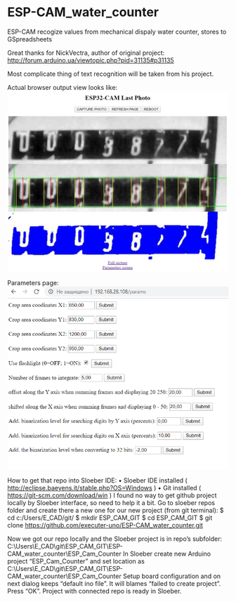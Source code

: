 # ESP-CAM_water_counter
ESP-CAM recogize values from mechanical dispaly water counter, stores to GSpreadsheets

Great thanks for NickVectra, author of original project:
http://forum.arduino.ua/viewtopic.php?pid=31135#p31135

Most complicate thing of text recognition will be taken from his project.

Actual browser output view looks like:
![Actual](https://github.com/executer-uno/ESP-CAM_water_counter/blob/Master/2020-05-11_171527.png)

Parameters page:
![Parameters](https://github.com/executer-uno/ESP-CAM_water_counter/blob/Master/2020-05-11_171538.png)


How to get that repo into Sloeber IDE:
•	Sloeber IDE installed ( http://eclipse.baeyens.it/stable.php?OS=Windows )
•	Git installed ( https://git-scm.com/download/win )
I found no way to get github project locally by Sloeber interface, so need to help it a bit. Go to sloeber repos folder and create there a new one for our new project (from git terminal):
$ cd c:/Users/E_CAD/git/
$ mkdir ESP_CAM_GIT
$ cd ESP_CAM_GIT
$ git clone https://github.com/executer-uno/ESP-CAM_water_counter.git

Now we got our repo locally and the Sloeber project is in repo’s subfolder:
C:\Users\E_CAD\git\ESP_CAM_GIT\ESP-CAM_water_counter\ESP_Cam_Counter
In Sloeber create new Arduino project “ESP_Cam_Counter” and set location as
C:\Users\E_CAD\git\ESP_CAM_GIT\ESP-CAM_water_counter\ESP_Cam_Counter
Setup board configuration and on next dialog keeps “default ino file”. It will blames “failed to create project”. Press “OK”.
Project with connected repo is ready in Sloeber.
